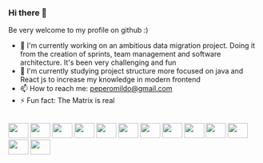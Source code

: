 ### Hi there 👋

Be very welcome to my profile on github :)

- 🔭 I'm currently working on an ambitious data migration project. Doing it from the creation of sprints, team management and software architecture. It's been very challenging and fun
- 🌱 I'm currently studying project structure more focused on java and React js to increase my knowledge in modern frontend
- 📫 How to reach me: peperomildo@gmail.com
- ⚡ Fun fact: The Matrix is real

<div>
  <br>
   <img src="https://cdn.jsdelivr.net/gh/devicons/devicon/icons/java/java-original.svg" height="30" width="40"  />
  <img src="https://cdn.jsdelivr.net/gh/devicons/devicon/icons/spring/spring-original.svg"  height="30" width="40"/>
  <img src="https://cdn.jsdelivr.net/gh/devicons/devicon/icons/javascript/javascript-original.svg"  height="30" width="40"/>
  <img src="https://cdn.jsdelivr.net/gh/devicons/devicon/icons/react/react-original.svg"  height="30" width="40"/>   
  <img src="https://cdn.jsdelivr.net/gh/devicons/devicon/icons/nodejs/nodejs-original.svg"  height="30" width="40"/>  
  <img src="https://cdn.jsdelivr.net/gh/devicons/devicon/icons/docker/docker-original.svg"  height="30" width="40"/> 
  <img src="https://cdn.jsdelivr.net/gh/devicons/devicon/icons/mongodb/mongodb-original.svg"  height="30" width="40"/>  
            <img src="https://cdn.jsdelivr.net/gh/devicons/devicon/icons/microsoftsqlserver/microsoftsqlserver-plain.svg" height="30" width="40"/>        
            <img src="https://cdn.jsdelivr.net/gh/devicons/devicon/icons/postgresql/postgresql-original.svg"  height="30" width="40" />
            <img src="https://cdn.jsdelivr.net/gh/devicons/devicon/icons/oracle/oracle-original.svg"  height="30" width="40"/>
            <img src="https://cdn.jsdelivr.net/gh/devicons/devicon/icons/gitlab/gitlab-original.svg"  height="30" width="40"/>  
            <img src="https://cdn.jsdelivr.net/gh/devicons/devicon/icons/html5/html5-original.svg"  height="30" width="40"/>
  <img src="https://cdn.jsdelivr.net/gh/devicons/devicon/icons/go/go-original-wordmark.svg"  height="30" width="40"/>          
            
          
          
          
          
          
          
          
          
          
</div>
